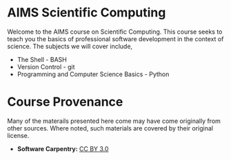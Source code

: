 AIMS Scientific Computing
=========================

Welcome to the AIMS course on Scientific Computing.  This course seeks
to teach you the basics of professional software development in the context
of science.  The subjects we will cover include,

* The Shell - BASH
* Version Control - git
* Programming and Computer Science Basics - Python

Course Provenance
=================
Many of the materails presented here come may have come originally from 
other sources.  Where noted, such materials are covered by their original 
license.

* **Software Carpentry:** [CC BY 3.0](http://creativecommons.org/licenses/by/3.0/)

